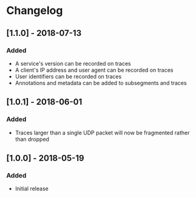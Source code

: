 # Changelog

## [1.1.0] - 2018-07-13
### Added
- A service's version can be recorded on traces
- A client's IP address and user agent can be recorded on traces
- User identifiers can be recorded on traces
- Annotations and metadata can be added to subsegments and traces

## [1.0.1] - 2018-06-01
### Added
- Traces larger than a single UDP packet will now be fragmented rather than dropped

## [1.0.0] - 2018-05-19
### Added
- Initial release
